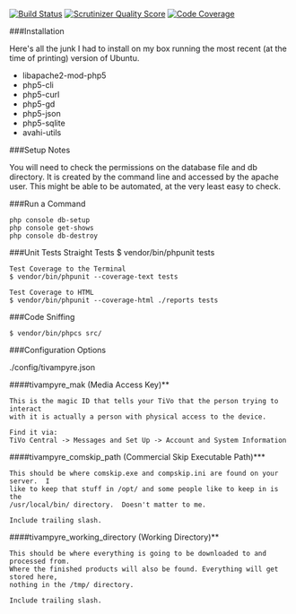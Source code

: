 [![Build Status](https://travis-ci.org/jimlind/TiVampyre.png?branch=master)](https://travis-ci.org/jimlind/TiVampyre)
[![Scrutinizer Quality Score](https://scrutinizer-ci.com/g/jimlind/TiVampyre/badges/quality-score.png?s=e003707ba25734325318a4944b35f744671de239)](https://scrutinizer-ci.com/g/jimlind/TiVampyre/)
[![Code Coverage](https://scrutinizer-ci.com/g/jimlind/TiVampyre/badges/coverage.png?s=59a59db4fdd6e15033e16e0c1edfa8c425342893)](https://scrutinizer-ci.com/g/jimlind/TiVampyre/)

###Installation

Here's all the junk I had to install on my box running the most recent (at the 
time of printing) version of Ubuntu.

* libapache2-mod-php5
* php5-cli
* php5-curl
* php5-gd
* php5-json
* php5-sqlite
* avahi-utils

###Setup Notes

You will need to check the permissions on the database file and db directory.
It is created by the command line and accessed by the apache user.
This might be able to be automated, at the very least easy to check.

###Run a Command

    php console db-setup
    php console get-shows
    php console db-destroy

###Unit Tests
    Straight Tests
    $ vendor/bin/phpunit tests

    Test Coverage to the Terminal
    $ vendor/bin/phpunit --coverage-text tests

    Test Coverage to HTML
    $ vendor/bin/phpunit --coverage-html ./reports tests

###Code Sniffing

    $ vendor/bin/phpcs src/

###Configuration Options

./config/tivampyre.json

####tivampyre_mak (Media Access Key)**

    This is the magic ID that tells your TiVo that the person trying to interact
    with it is actually a person with physical access to the device.

    Find it via:
    TiVo Central -> Messages and Set Up -> Account and System Information

####tivampyre_comskip_path (Commercial Skip Executable Path)***

    This should be where comskip.exe and compskip.ini are found on your server.  I
    like to keep that stuff in /opt/ and some people like to keep in is the
    /usr/local/bin/ directory.  Doesn't matter to me.

    Include trailing slash.

####tivampyre_working_directory (Working Directory)**

    This should be where everything is going to be downloaded to and processed from.
    Where the finished products will also be found. Everything will get stored here,
    nothing in the /tmp/ directory.

    Include trailing slash.